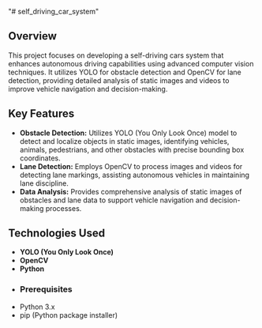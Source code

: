 "# self_driving_car_system" 
## Overview
This project focuses on developing a self-driving cars system that enhances autonomous driving capabilities using advanced computer vision techniques. It utilizes YOLO for obstacle detection and OpenCV for lane detection, providing detailed analysis of static images and videos to improve vehicle navigation and decision-making.

## Key Features
- **Obstacle Detection:** Utilizes YOLO (You Only Look Once) model to detect and localize objects in static images, identifying vehicles, animals, pedestrians, and other obstacles with precise bounding box coordinates.
- **Lane Detection:** Employs OpenCV to process images and videos for detecting lane markings, assisting autonomous vehicles in maintaining lane discipline.
- **Data Analysis:** Provides comprehensive analysis of static images of obstacles and lane data to support vehicle navigation and decision-making processes.

## Technologies Used
- **YOLO (You Only Look Once)**
- **OpenCV**
- **Python**
- ### Prerequisites
- Python 3.x
- pip (Python package installer)

